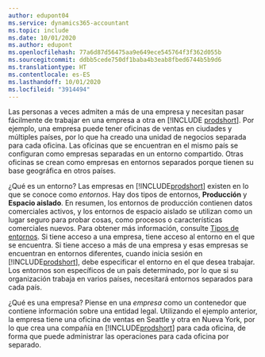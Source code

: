 ```yaml
---
author: edupont04
ms.service: dynamics365-accountant
ms.topic: include
ms.date: 10/01/2020
ms.author: edupont
ms.openlocfilehash: 77a6d87d56475aa9e649ece545764f3f362d055b
ms.sourcegitcommit: ddbb5cede750df1baba4b3eab8fbed6744b5b9d6
ms.translationtype: HT
ms.contentlocale: es-ES
ms.lasthandoff: 10/01/2020
ms.locfileid: "3914494"
---
```

Las personas a veces admiten a más de una empresa y necesitan pasar fácilmente de trabajar en una empresa a otra en [!INCLUDE [prodshort](prodshort.md)]. Por ejemplo, una empresa puede tener oficinas de ventas en ciudades y múltiples países, por lo que ha creado una unidad de negocios separada para cada oficina. Las oficinas que se encuentran en el mismo país se configuran como empresas separadas en un entorno compartido. Otras oficinas se crean como empresas en entornos separados porque tienen su base geográfica en otros países.  

¿Qué es un entorno? Las empresas en [!INCLUDE[prodshort](prodshort.md)] existen en lo que se conoce como *entornos*. Hay dos tipos de entornos, **Producción** y **Espacio aislado**. En resumen, los entornos de producción contienen datos comerciales activos, y los entornos de espacio aislado se utilizan como un lugar seguro para probar cosas, como procesos o características comerciales nuevos. Para obtener más información, consulte [Tipos de entornos](/dynamics365/business-central/dev-itpro/administration/tenant-admin-center-environments#types-of-environments). Si tiene acceso a una empresa, tiene acceso al entorno en el que se encuentra. Si tiene acceso a más de una empresa y esas empresas se encuentran en entornos diferentes, cuando inicia sesión en [!INCLUDE[prodshort](prodshort.md)], debe especificar el entorno en el que desea trabajar. Los entornos son específicos de un país determinado, por lo que si su organización trabaja en varios países, necesitará entornos separados para cada país.  

¿Qué es una empresa? Piense en una *empresa* como un contenedor que contiene información sobre una entidad legal. Utilizando el ejemplo anterior, la empresa tiene una oficina de ventas en Seattle y otra en Nueva York, por lo que crea una compañía en [!INCLUDE[prodshort](prodshort.md)] para cada oficina, de forma que puede administrar las operaciones para cada oficina por separado.  
